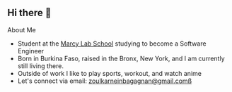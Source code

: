 ## Hi there 👋

<!-- **z-karnein/z-karnein** is a ✨ _special_ ✨ repository because its `README.md` (this file) appears on your GitHub profile. -->

About Me

- Student at the [Marcy Lab School](https://www.marcylabschool.org/) studying to become a Software Engineer
- Born in Burkina Faso, raised in the Bronx, New York, and I am currently still living there.
- Outside of work I like to play sports, workout, and watch anime
- Let's connect via email: zoulkarneinbagagnan@gmail.comß
